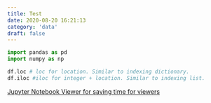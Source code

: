 ```yaml
---
title: Test
date: 2020-08-20 16:21:13
category: 'data'
draft: false
---
```



```python
import pandas as pd
import numpy as np

df.loc # loc for location. Similar to indexing dictionary.
df.iloc #iloc for integer + location. Similar to indexing list.
```

[Jupyter Notebook Viewer for saving time for viewers](https://nbviewer.jupyter.org/)